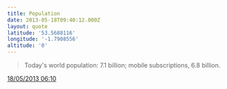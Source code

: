 ```yaml
---
title: Population
date: 2013-05-18T09:40:12.000Z
layout: quote
latitude: '53.5688116'
longitude: '-1.7908556'
altitude: '0'
---
```

> Today's world population: 7.1 billion; mobile subscriptions, 6.8 billion.

[18/05/2013 06:10](https://twitter.com/maxfenton/status/335623528667828225)
